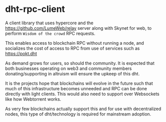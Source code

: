 # dht-rpc-client
A client library that uses hypercore and the https://github.com/LumeWeb/relay server along with Skynet for web, to perform `Wisdom of the crowd` RPC requests.

This enables access to blockchain RPC without running a node, and socializes the cost of access to RPC from use of services such as https://pokt.dht 

As demand grows for users, so should the community. It is expected that both businesses operating on web3 and community members donating/supporting in altruism will ensure the upkeep of this dht.

It is the projects hope that blockchains will evolve in the future such that much of this infrastructure becomes unneeded and RPC can be done directly with light clients. This would also need to support over Websockets like how Webtorrent works.

As very few blockchains actually support this and for use with decentralized nodes, this type of dht/technology is required for mainstream adoption.

